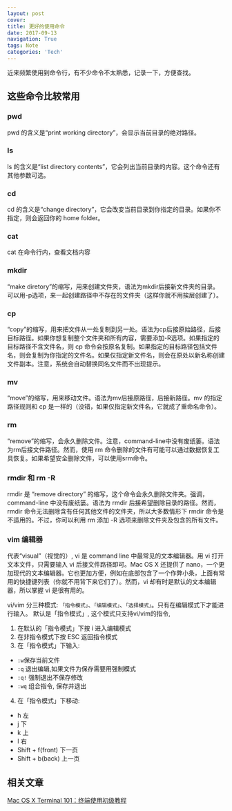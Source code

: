 ```yaml
---
layout: post
cover:
title: 更好的使用命令
date: 2017-09-13
navigation: True
tags: Note
categories: 'Tech'
---
```


近来频繁使用到命令行，有不少命令不太熟悉，记录一下，方便查找。


<!--more-->

## 这些命令比较常用

### pwd

pwd 的含义是“print working directory”，会显示当前目录的绝对路径。

### ls

ls 的含义是“list directory contents”，它会列出当前目录的内容。这个命令还有其他参数可选。

### cd

cd 的含义是“change directory”，它会改变当前目录到你指定的目录。如果你不指定，则会返回你的 home folder。

### cat

cat 在命令行内，查看文档内容

### mkdir

“make diretory”的缩写，用来创建文件夹，语法为mkdir后接新文件夹的目录。可以用-p选项，来一起创建路径中不存在的文件夹（这样你就不用挨层创建了）。

### cp

“copy”的缩写，用来把文件从一处复制到另一处。语法为cp后接原始路径，后接目标路径。如果你想复制整个文件夹和所有内容，需要添加-R选项。如果指定的目标路径不含文件名，则 cp 命令会按原名复制。如果指定的目标路径包括文件名，则会复制为你指定的文件名。如果仅指定新文件名，则会在原处以新名称创建文件副本。注意，系统会自动替换同名文件而不出现提示。

### mv

“move”的缩写，用来移动文件。语法为mv后接原路径，后接新路径。mv 的指定路径规则和 cp 是一样的（没错，如果仅指定新文件名，它就成了重命名命令）。

### rm

“remove”的缩写，会永久删除文件。注意，command-line中没有废纸篓。语法为rm后接文件路径。然而，使用 rm 命令删除的文件有可能可以通过数据恢复工具恢复。如果希望安全删除文件，可以使用srm命令。

### rmdir 和 rm -R

rmdir 是 “remove directory” 的缩写，这个命令会永久删除文件夹。强调，command-line 中没有废纸篓。语法为 rmdir 后接希望删除目录的路径。然而，rmdir 命令无法删除含有任何其他文件的文件夹，所以大多数情形下 rmdir 命令是不适用的。不过，你可以利用 rm 添加 -R 选项来删除文件夹及包含的所有文件。

### vim 编辑器

代表“visual”（视觉的）, vi 是 command line 中最常见的文本编辑器。用 vi 打开文本文件，只需要输入 vi 后接文件路径即可。Mac OS X 还提供了 nano，一个更加现代的文本编辑器。它也更加方便，例如在底部包含了一个作弊小条，上面有常用的快捷键列表（你就不用背下来它们了）。然而，vi 却有时是默认的文本编辑器，所以掌握 vi 是很有用的。

vi/vim 分三种模式: `「指令模式」`、`「编辑模式」`、`「选择模式」`。只有在编辑模式下才能进行输入。
默认是「指令模式」, 这个模式只支持vi/vim的指令,

1. 在默认的「指令模式」下按 i 进入编辑模式
2. 在非指令模式下按 ESC 返回指令模式
3. 在「指令模式」下输入:
  - `:w`保存当前文件
  - `:q` 退出编辑,如果文件为保存需要用强制模式
  - `:q!` 强制退出不保存修改
  - `:wq` 组合指令, 保存并退出
4. 在「指令模式」下移动:
  - h 左
  - j 下
  - k 上
  - l 右
  - Shift + f(front) 下一页
  - Shift + b(back) 上一页

## 相关文章

[Mac OS X Terminal 101：终端使用初级教程](https://www.renfei.org/blog/mac-os-x-terminal-101.html)


